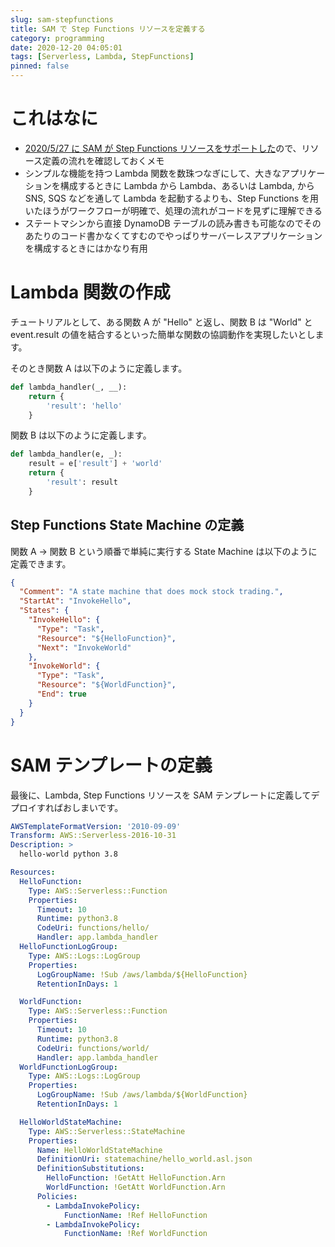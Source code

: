 ```yaml
---
slug: sam-stepfunctions
title: SAM で Step Functions リソースを定義する
category: programming
date: 2020-12-20 04:05:01
tags: [Serverless, Lambda, StepFunctions]
pinned: false
---
```


# これはなに

- [2020/5/27 に SAM が Step Functions リソースをサポートした](https://aws.amazon.com/jp/about-aws/whats-new/2020/05/aws-sam-adds-support-for-aws-step-functions/)ので、リソース定義の流れを確認しておくメモ
- シンプルな機能を持つ Lambda 関数を数珠つなぎにして、大きなアプリケーションを構成するときに Lambda から Lambda、あるいは Lambda, から SNS, SQS などを通して Lambda を起動するよりも、Step Functions を用いたほうがワークフローが明確で、処理の流れがコードを見ずに理解できる
- ステートマシンから直接 DynamoDB テーブルの読み書きも可能なのでそのあたりのコード書かなくてすむのでやっぱりサーバーレスアプリケーションを構成するときにはかなり有用

# Lambda 関数の作成

チュートリアルとして、ある関数 A が "Hello" と返し、関数 B は "World" と event.result の値を結合するといった簡単な関数の協調動作を実現したいとします。

そのとき関数 A は以下のように定義します。

```python
def lambda_handler(_, __):
    return {
        'result': 'hello'
    }
```

関数 B は以下のように定義します。

```python
def lambda_handler(e, _):
    result = e['result'] + 'world'
    return {
        'result': result
    }
```

## Step Functions State Machine の定義

関数 A → 関数 B という順番で単純に実行する State Machine は以下のように定義できます。

```json
{
  "Comment": "A state machine that does mock stock trading.",
  "StartAt": "InvokeHello",
  "States": {
    "InvokeHello": {
      "Type": "Task",
      "Resource": "${HelloFunction}",
      "Next": "InvokeWorld"
    },
    "InvokeWorld": {
      "Type": "Task",
      "Resource": "${WorldFunction}",
      "End": true
    }
  }
}
```

# SAM テンプレートの定義

最後に、Lambda, Step Functions リソースを SAM テンプレートに定義してデプロイすればおしまいです。

```yaml
AWSTemplateFormatVersion: '2010-09-09'
Transform: AWS::Serverless-2016-10-31
Description: >
  hello-world python 3.8

Resources:
  HelloFunction:
    Type: AWS::Serverless::Function
    Properties:
      Timeout: 10
      Runtime: python3.8
      CodeUri: functions/hello/
      Handler: app.lambda_handler
  HelloFunctionLogGroup:
    Type: AWS::Logs::LogGroup
    Properties:
      LogGroupName: !Sub /aws/lambda/${HelloFunction}
      RetentionInDays: 1

  WorldFunction:
    Type: AWS::Serverless::Function
    Properties:
      Timeout: 10
      Runtime: python3.8
      CodeUri: functions/world/
      Handler: app.lambda_handler
  WorldFunctionLogGroup:
    Type: AWS::Logs::LogGroup
    Properties:
      LogGroupName: !Sub /aws/lambda/${WorldFunction}
      RetentionInDays: 1

  HelloWorldStateMachine:
    Type: AWS::Serverless::StateMachine
    Properties:
      Name: HelloWorldStateMachine
      DefinitionUri: statemachine/hello_world.asl.json
      DefinitionSubstitutions:
        HelloFunction: !GetAtt HelloFunction.Arn
        WorldFunction: !GetAtt WorldFunction.Arn
      Policies:
        - LambdaInvokePolicy:
            FunctionName: !Ref HelloFunction
        - LambdaInvokePolicy:
            FunctionName: !Ref WorldFunction
```
